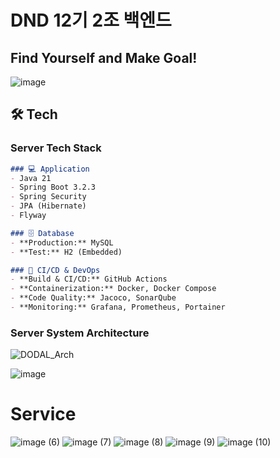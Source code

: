 # DND 12기 2조 백엔드
## Find Yourself and Make Goal!

![image](https://github.com/user-attachments/assets/d71f439a-089d-4839-a543-ce73f91549d0)

## 🛠 Tech

### Server Tech Stack

```markdown
### 💻 Application
- Java 21
- Spring Boot 3.2.3
- Spring Security
- JPA (Hibernate)
- Flyway

### 🗄 Database
- **Production:** MySQL
- **Test:** H2 (Embedded)

### 🚀 CI/CD & DevOps
- **Build & CI/CD:** GitHub Actions
- **Containerization:** Docker, Docker Compose
- **Code Quality:** Jacoco, SonarQube
- **Monitoring:** Grafana, Prometheus, Portainer

```

### Server System Architecture
![DODAL_Arch](https://github.com/user-attachments/assets/7d9910f8-962f-443b-8571-fefd77b33a17)

![image](https://github.com/user-attachments/assets/c75daf99-0e92-410b-a70c-1ef4e9c51f25)

# Service 

![image (6)](https://github.com/user-attachments/assets/b0f90c20-96a2-4949-bf14-c4a2a42feaa8)
![image (7)](https://github.com/user-attachments/assets/48723c05-e69f-4e84-879c-f8e7a1257db8)
![image (8)](https://github.com/user-attachments/assets/ffb80ba3-4f1a-4ae7-a7fa-c677a5064c55)
![image (9)](https://github.com/user-attachments/assets/f54bdcd2-4a5c-4d59-8a48-9fb1ed2f8d43)
![image (10)](https://github.com/user-attachments/assets/de967b64-d50c-4adf-abc0-80a396bc4ecf)


